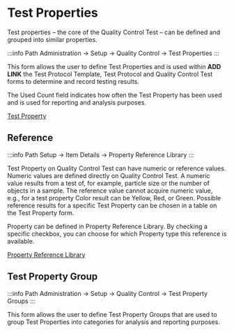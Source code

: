 # Test Properties

Test properties – the core of the Quality Control Test – can be defined and grouped into similar properties.

:::info Path
Administration → Setup → Quality Control → Test Properties
:::

This form allows the user to define Test Properties and is used within **ADD LINK** the Test Protocol Template, Test Protocol and Quality Control Test forms to determine and record testing results.

The Used Count field indicates how often the Test Property has been used and is used for reporting and analysis purposes.

[Test Property](./media/test-property.png)

## Reference

:::info Path
Setup → Item Details → Property Reference Library
:::

Test Property on Quality Control Test can have numeric or reference values. Numeric values are defined directly on Quality Control Test. A numeric value results from a test of, for example, particle size or the number of objects in a sample. The reference value cannot acquire numeric value, e.g., for a test property Color result can be Yellow, Red, or Green. Possible reference results for a specific Test Property can be chosen in a table on the Test Property form.

Property can be defined in Property Reference Library. By checking a specific checkbox, you can choose for which Property type this reference is available.

[Property Reference Library](./media/property-reference-library-general.png)

## Test Property Group

:::info Path
Administration → Setup → Quality Control → Test Property Groups
:::

This form allows the user to define Test Property Groups that are used to group Test Properties into categories for analysis and reporting purposes.

<!-- ![Test Property Group](./media/test-property-group.png) -->
